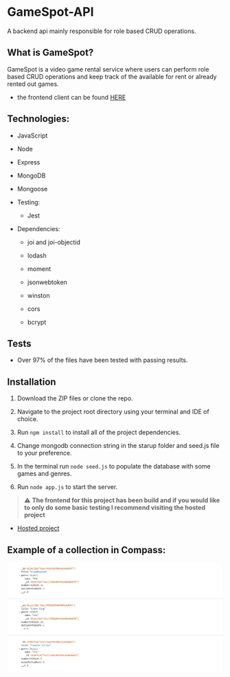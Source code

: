 # GameSpot-API

A backend api mainly responsible for role based CRUD operations.

## What is GameSpot?

GameSpot is a video game rental service where users can perform role based CRUD operations and keep track of the available for rent or already rented out games.

- the frontend client can be found [HERE](https://github.com/a-maystorov/gamespot-client)

## Technologies:

- JavaScript

- Node

- Express

- MongoDB

- Mongoose

- Testing:

  - Jest

- Dependencies:

  - joi and joi-objectid

  - lodash

  - moment

  - jsonwebtoken

  - winston

  - cors

  - bcrypt

## Tests

- Over 97% of the files have been tested with passing results.

## Installation

1. Download the ZIP files or clone the repo.

2. Navigate to the project root directory using your terminal and IDE of choice.

3. Run `npm install` to install all of the project dependencies.

4. Change mongodb connection string in the starup folder and seed.js file to your preference.

5. In the terminal run `node seed.js` to populate the database with some games and genres.

6. Run `node app.js` to start the server.

> :warning: **The frontend for this project has been build and if you would like to only do some basic testing I recommend visiting the hosted project**

- [Hosted project](https://gamespotz.netlify.app/games)

## Example of a collection in Compass:

![alt text](https://github.com/SirDev97/GameSpot-API/blob/main/assets/compass.jpeg?raw=true)
